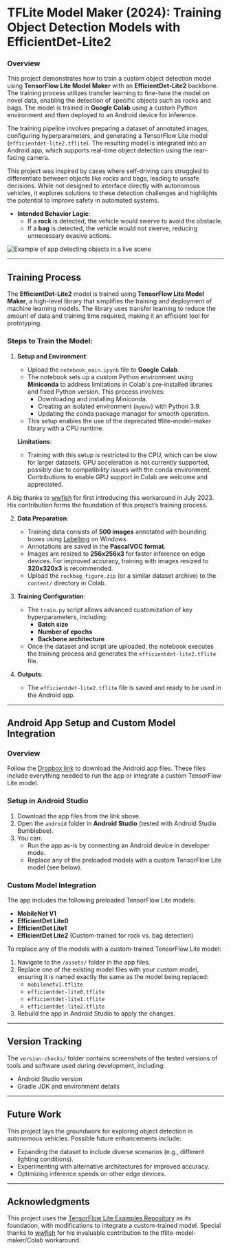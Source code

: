 # TFLite Model Maker (2024): Training Object Detection Models with EfficientDet-Lite2
### Overview

This project demonstrates how to train a custom object detection model using **TensorFlow Lite Model Maker** with an **EfficientDet-Lite2** backbone. The training process utilizes transfer learning to fine-tune the model on novel data, enabling the detection of specific objects such as rocks and bags. The model is trained in **Google Colab** using a custom Python environment and then deployed to an Android device for inference.

The training pipeline involves preparing a dataset of annotated images, configuring hyperparameters, and generating a TensorFlow Lite model (`efficientdet-lite2.tflite`). The resulting model is integrated into an Android app, which supports real-time object detection using the rear-facing camera.

This project was inspired by cases where self-driving cars struggled to differentiate between objects like rocks and bags, leading to unsafe decisions. While not designed to interface directly with autonomous vehicles, it explores solutions to these detection challenges and highlights the potential to improve safety in automated systems.

- **Intended Behavior Logic**:
  - If a **rock** is detected, the vehicle would swerve to avoid the obstacle.
  - If a **bag** is detected, the vehicle would not swerve, reducing unnecessary evasive actions.

![Example of app detecting objects in a live scene](media/rockbag-tflite-android.gif)

---

## Training Process

The **EfficientDet-Lite2** model is trained using **TensorFlow Lite Model Maker**, a high-level library that simplifies the training and deployment of machine learning models. The library uses transfer learning to reduce the amount of data and training time required, making it an efficient tool for prototyping.

### Steps to Train the Model:
1. **Setup and Environment**:
   - Upload the `notebook_main.ipynb` file to **Google Colab**.
   - The notebook sets up a custom Python environment using **Miniconda** to address limitations in Colab's pre-installed libraries and fixed Python version. This process involves:
     - Downloading and installing Miniconda.
     - Creating an isolated environment (`myenv`) with Python 3.9.
     - Updating the conda package manager for smooth operation.
   - This setup enables the use of the deprecated tflite-model-maker library with a CPU runtime.

   **Limitations**:  
   - Training with this setup is restricted to the CPU, which can be slow for larger datasets. GPU acceleration is not currently supported, possibly due to compatibility issues with the conda environment. Contributions to enable GPU support in Colab are welcome and appreciated.

A big thanks to [wwfish](https://github.com/wwfish/tflite-model-maker-workaround) for first introducing this workaround in July 2023. His contribution forms the foundation of this project’s training process.

2. **Data Preparation**:
   - Training data consists of **500 images** annotated with bounding boxes using [LabelImg](https://github.com/heartexlabs/labelImg) on Windows.
   - Annotations are saved in the **PascalVOC format**.
   - Images are resized to **256x256x3** for faster inference on edge devices. For improved accuracy, training with images resized to **320x320x3** is recommended.
   - Upload the `rockbag_figure.zip` (or a similar dataset archive) to the `content/` directory in Colab.

3. **Training Configuration**:
   - The `train.py` script allows advanced customization of key hyperparameters, including:
     - **Batch size**
     - **Number of epochs**
     - **Backbone architecture**
   - Once the dataset and script are uploaded, the notebook executes the training process and generates the `efficientdet-lite2.tflite` file.

4. **Outputs**:
   - The `efficientdet-lite2.tflite` file is saved and ready to be used in the Android app.

---

## Android App Setup and Custom Model Integration

### Overview

Follow the [Dropbox link](https://www.dropbox.com/scl/fi/dfqe9bbnwysucstnby31k/tflite-example-app.zip?rlkey=briqeuq2i99zk058nv32hpofq&st=5xv6wsex&dl=0) to download the Android app files. These files include everything needed to run the app or integrate a custom TensorFlow Lite model.

### Setup in Android Studio

1. Download the app files from the link above.
2. Open the `android` folder in **Android Studio** (tested with Android Studio Bumblebee).
3. You can:
   - Run the app as-is by connecting an Android device in developer mode.
   - Replace any of the preloaded models with a custom TensorFlow Lite model (see below).

### Custom Model Integration

The app includes the following preloaded TensorFlow Lite models:
- **MobileNet V1**
- **EfficientDet Lite0**
- **EfficientDet Lite1**
- **EfficientDet Lite2** (Custom-trained for rock vs. bag detection)

To replace any of the models with a custom-trained TensorFlow Lite model:
1. Navigate to the `/assets/` folder in the app files.
2. Replace one of the existing model files with your custom model, ensuring it is named exactly the same as the model being replaced:
   - `mobilenetv1.tflite`
   - `efficientdet-lite0.tflite`
   - `efficientdet-lite1.tflite`
   - `efficientdet-lite2.tflite`
3. Rebuild the app in Android Studio to apply the changes.

---

## Version Tracking

The `version-checks/` folder contains screenshots of the tested versions of tools and software used during development, including:
- Android Studio version
- Gradle JDK and environment details

---

## Future Work

This project lays the groundwork for exploring object detection in autonomous vehicles. Possible future enhancements include:
- Expanding the dataset to include diverse scenarios (e.g., different lighting conditions).
- Experimenting with alternative architectures for improved accuracy.
- Optimizing inference speeds on other edge devices.

---

## Acknowledgments

This project uses the [TensorFlow Lite Examples Repository](https://github.com/tensorflow/examples) as its foundation, with modifications to integrate a custom-trained model. Special thanks to [wwfish](https://github.com/wwfish/tflite-model-maker-workaround) for his invaluable contribution to the tflite-model-maker/Colab workaround.
